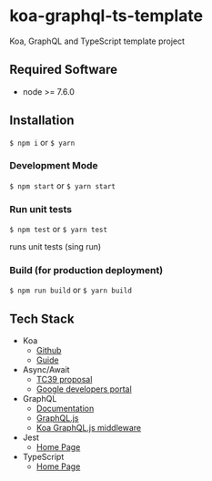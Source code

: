 # koa-graphql-ts-template
Koa, GraphQL and TypeScript template project

## Required Software
- node >= 7.6.0

## Installation
`$ npm i`
or 
`$ yarn`

### Development Mode
`$ npm start`
or
`$ yarn start`

### Run unit tests
`$ npm test`
or
`$ yarn test`

runs unit tests (sing run)

### Build (for production deployment)
`$ npm run build`
or
`$ yarn build`

## Tech Stack

- Koa
  - [Github](https://github.com/koajs/koa)
  - [Guide](https://github.com/koajs/koa/blob/master/docs/guide.md)
- Async/Await
  - [TC39 proposal](https://tc39.github.io/ecmascript-asyncawait/)
  - [Google developers portal](https://developers.google.com/web/fundamentals/getting-started/primers/async-functions)
- GraphQL
  - [Documentation](http://graphql.org/learn/)
  - [GraphQL.js](http://graphql.org/graphql-js/)
  - [Koa GraphQL.js middleware](https://github.com/chentsulin/koa-graphql)
- Jest
  - [Home Page](https://facebook.github.io/jest/)
- TypeScript
  - [Home Page](https://www.typescriptlang.org/)
  
